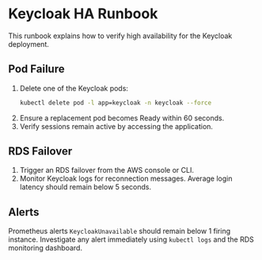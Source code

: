 # Keycloak HA Runbook

This runbook explains how to verify high availability for the Keycloak deployment.

## Pod Failure

1. Delete one of the Keycloak pods:
   ```bash
   kubectl delete pod -l app=keycloak -n keycloak --force
   ```
2. Ensure a replacement pod becomes Ready within 60 seconds.
3. Verify sessions remain active by accessing the application.

## RDS Failover

1. Trigger an RDS failover from the AWS console or CLI.
2. Monitor Keycloak logs for reconnection messages. Average login latency should remain below 5 seconds.

## Alerts

Prometheus alerts `KeycloakUnavailable` should remain below 1 firing instance. Investigate any alert immediately using `kubectl logs` and the RDS monitoring dashboard.
